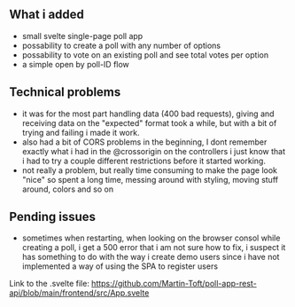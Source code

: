 ## What i added
- small svelte single-page poll app
- possability to create a poll with any number of options
- possability to vote on an existing poll and see total votes per option
- a simple open by poll-ID flow

## Technical problems
- it was for the most part handling data (400 bad requests), giving and receiving data on the "expected" format took a while, but
with a bit of trying and failing i made it work.
- also had a bit of CORS problems in the beginning, I dont remember exactly what i had in the @crossorigin on the controllers
i just know that i had to try a couple different restrictions before it started working.
- not really a problem, but really time consuming to make the page look "nice" so spent a long time, messing around with styling, moving stuff around,
colors and so on


## Pending issues
- sometimes when restarting, when looking on the browser consol while creating a poll, i get a 500 error
that i am not sure how to fix, i suspect it has something to do with the way i create demo users since i have not implemented
a way of using the SPA to register users

Link to the .svelte file:
https://github.com/Martin-Toft/poll-app-rest-api/blob/main/frontend/src/App.svelte
